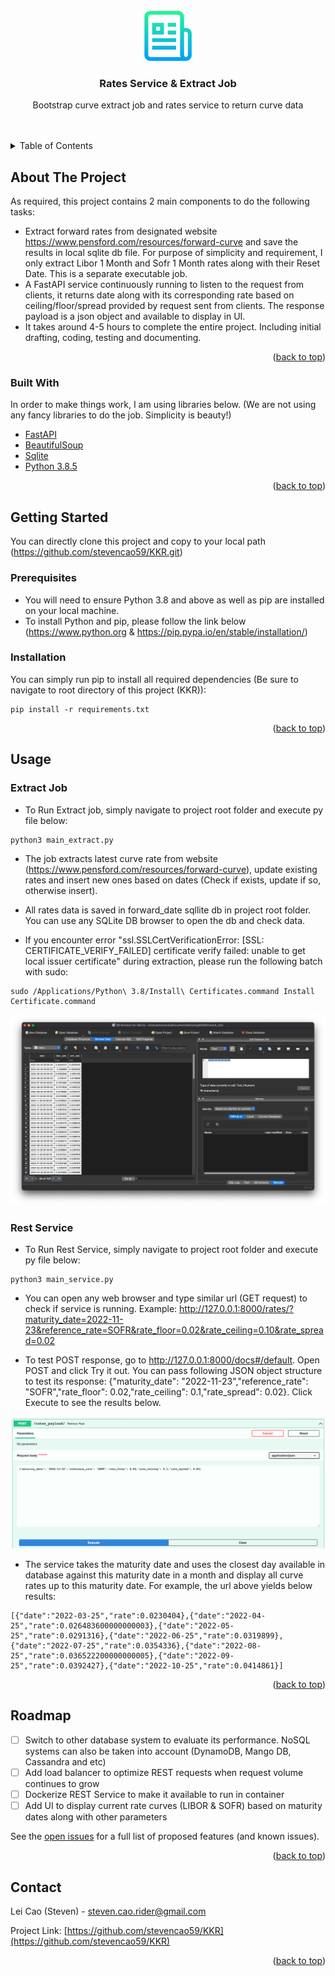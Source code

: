 <div id="top"></div>

<!-- PROJECT LOGO -->
<br />
<div align="center">
  <a>
    <img src="images/logo.png" alt="Logo" width="80" height="80">
  </a>

  <h3 align="center">Rates Service & Extract Job</h3>

  <p align="center">
    Bootstrap curve extract job and rates service to return curve data
    <br />
    <br />
    <br />
  </p>
</div>

<!-- TABLE OF CONTENTS -->
<details>
  <summary>Table of Contents</summary>
  <ol>
    <li>
      <a href="#about-the-project">About The Project</a>
      <ul>
        <li><a href="#built-with">Built With</a></li>
      </ul>
    </li>
    <li>
      <a href="#getting-started">Getting Started</a>
      <ul>
        <li><a href="#prerequisites">Prerequisites</a></li>
        <li><a href="#installation">Installation</a></li>
      </ul>
    </li>
    <li><a href="#usage">Usage</a></li>
    <li><a href="#roadmap">Roadmap</a></li>
    <li><a href="#contact">Contact</a></li>

  </ol>
</details>



<!-- ABOUT THE PROJECT -->
## About The Project

As required, this project contains 2 main components to do the following tasks:
* Extract forward rates from designated website https://www.pensford.com/resources/forward-curve and save the results in local sqlite db file. For purpose of simplicity and requirement, I only extract Libor 1 Month and Sofr 1 Month rates along with their Reset Date. This is a separate executable job.
* A FastAPI service continuously running to listen to the request from clients, it returns date along with its corresponding rate based on ceiling/floor/spread provided by request sent from clients. The response payload is a json object and available to display in UI.
* It takes around 4-5 hours to complete the entire project. Including initial drafting, coding, testing and documenting.
<p align="right">(<a href="#top">back to top</a>)</p>



### Built With

In order to make things work, I am using libraries below. (We are not using any fancy libraries to do the job. Simplicity is beauty!)

* [FastAPI](https://fastapi.tiangolo.com/)
* [BeautifulSoup](https://beautiful-soup-4.readthedocs.io/en/latest/)
* [Sqlite](https://www.sqlite.org/index.html/)
* [Python 3.8.5](https://www.python.org/downloads/release/python-385/)

<p align="right">(<a href="#top">back to top</a>)</p>



<!-- GETTING STARTED -->
## Getting Started

You can directly clone this project and copy to your local path (https://github.com/stevencao59/KKR.git)

### Prerequisites

* You will need to ensure Python 3.8 and above as well as pip are installed on your local machine.
* To install Python and pip, please follow the link below (https://www.python.org & https://pip.pypa.io/en/stable/installation/)

### Installation

You can simply run pip to install all required dependencies (Be sure to navigate to root directory of this project (KKR)):
```
pip install -r requirements.txt
```

<p align="right">(<a href="#top">back to top</a>)</p>



<!-- USAGE EXAMPLES -->
## Usage

### Extract Job
* To Run Extract job, simply navigate to project root folder and execute py file below:
```
python3 main_extract.py
```
 * The job extracts latest curve rate from website (https://www.pensford.com/resources/forward-curve), update existing rates and insert new ones based on dates (Check if exists, update if so, otherwise insert).

* All rates data is saved in forward_date sqllite db in project root folder. You can use any SQLite DB browser to open the db and check data.

* If you encounter error "ssl.SSLCertVerificationError: [SSL: CERTIFICATE_VERIFY_FAILED] certificate verify failed: unable to get local issuer certificate" during extraction, please run the following batch with sudo:
```
sudo /Applications/Python\ 3.8/Install\ Certificates.command Install Certificate.command
```

![sqlite]

 ### Rest Service
 * To Run Rest Service, simply navigate to project root folder and execute py file below:
 ```
 python3 main_service.py
 ```
* You can open any web browser and type similar url (GET request) to check if service is running. Example:
http://127.0.0.1:8000/rates/?maturity_date=2022-11-23&reference_rate=SOFR&rate_floor=0.02&rate_ceiling=0.10&rate_spread=0.02

* To test POST response, go to http://127.0.0.1:8000/docs#/default. Open POST and click Try it out. You can pass following JSON object structure to test its response: {"maturity_date": "2022-11-23","reference_rate": "SOFR","rate_floor": 0.02,"rate_ceiling": 0.1,"rate_spread": 0.02}. Click Execute to see the results below.

![post]

* The service takes the maturity date and uses the closest day available in database against this maturity date in a month and display all curve rates up to this maturity date. For example, the url above yields below results:
```
[{"date":"2022-03-25","rate":0.0230404},{"date":"2022-04-25","rate":0.026483600000000003},{"date":"2022-05-25","rate":0.0291316},{"date":"2022-06-25","rate":0.0319899},{"date":"2022-07-25","rate":0.0354336},{"date":"2022-08-25","rate":0.036522200000000005},{"date":"2022-09-25","rate":0.0392427},{"date":"2022-10-25","rate":0.0414861}]
```
<p align="right">(<a href="#top">back to top</a>)</p>



<!-- ROADMAP -->
## Roadmap

- [ ] Switch to other database system to evaluate its performance. NoSQL systems can also be taken into account (DynamoDB, Mango DB, Cassandra and etc)
- [ ] Add load balancer to optimize REST requests when request volume continues to grow
- [ ] Dockerize REST Service to make it available to run in container
- [ ] Add UI to display current rate curves (LIBOR & SOFR) based on maturity dates along with other parameters

See the [open issues](https://github.com/stevencao59/KKR/issues) for a full list of proposed features (and known issues).

<p align="right">(<a href="#top">back to top</a>)</p>




<!-- CONTACT -->
## Contact

Lei Cao (Steven) - steven.cao.rider@gmail.com

Project Link: [https://github.com/stevencao59/KKR](https://github.com/stevencao59/KKR)

<p align="right">(<a href="#top">back to top</a>)</p>


<!-- MARKDOWN LINKS & IMAGES -->
[post]: images/post.png
[sqlite]: images/sqlite.png